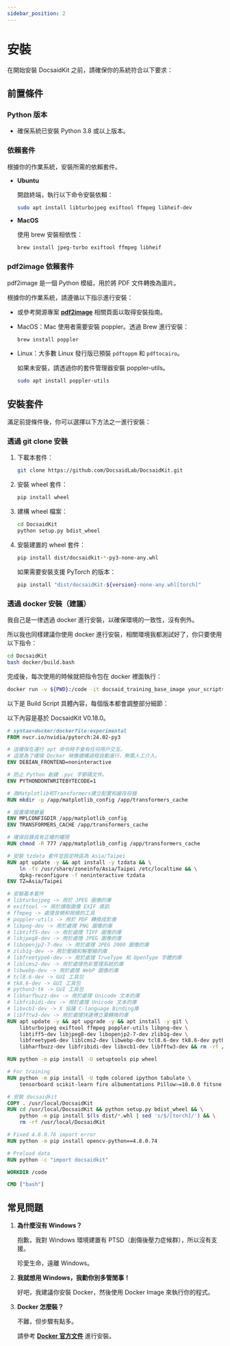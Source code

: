 ```yaml
---
sidebar_position: 2
---
```


# 安裝

在開始安裝 DocsaidKit 之前，請確保你的系統符合以下要求：

## 前置條件

### Python 版本

- 確保系統已安裝 Python 3.8 或以上版本。

### 依賴套件

根據你的作業系統，安裝所需的依賴套件。

- **Ubuntu**

    開啟終端，執行以下命令安裝依賴：

    ```bash
    sudo apt install libturbojpeg exiftool ffmpeg libheif-dev
    ```

- **MacOS**

    使用 brew 安裝相依性：

    ```bash
    brew install jpeg-turbo exiftool ffmpeg libheif
    ```

### pdf2image 依賴套件

pdf2image 是一個 Python 模組，用於將 PDF 文件轉換為圖片。

根據你的作業系統，請遵循以下指示進行安裝：

- 或參考開源專案 [**pdf2image**](https://github.com/Belval/pdf2image) 相關頁面以取得安裝指南。

- MacOS：Mac 使用者需要安裝 poppler。透過 Brew 進行安裝：

    ```bash
    brew install poppler
    ```

- Linux：大多數 Linux 發行版已預裝 `pdftoppm` 和 `pdftocairo`。

    如果未安裝，請透過你的套件管理器安裝 poppler-utils。

    ```bash
    sudo apt install poppler-utils
    ```

## 安裝套件

滿足前提條件後，你可以選擇以下方法之一進行安裝：

### 透過 git clone 安裝

1. 下載本套件：

    ```bash
    git clone https://github.com/DocsaidLab/DocsaidKit.git
    ```

2. 安裝 wheel 套件：

    ```bash
    pip install wheel
    ```

3. 建構 wheel 檔案：

    ```bash
    cd DocsaidKit
    python setup.py bdist_wheel
    ```

4. 安裝建置的 wheel 套件：

    ```bash
    pip install dist/docsaidkit-*-py3-none-any.whl
    ```

    如果需要安裝支援 PyTorch 的版本：

    ```bash
    pip install "dist/docsaidKit-${version}-none-any.whl[torch]"
    ```

### 透過 docker 安裝（建議）

我自己是一律透過 docker 進行安裝，以確保環境的一致性，沒有例外。

所以我也同樣建議你使用 docker 進行安裝，相關環境我都測試好了，你只要使用以下指令：

```bash
cd DocsaidKit
bash docker/build.bash
```

完成後，每次使用的時候就把指令包在 docker 裡面執行：

```bash
docker run -v ${PWD}:/code -it docsaid_training_base_image your_scripts.py
```

以下是 Build Script 具體內容，每個版本都會調整部分細節：

以下內容是基於 DocsaidKit V0.18.0。

```dockerfile title="DocsaidKit/docker/Dockerfile"
# syntax=docker/dockerfile:experimental
FROM nvcr.io/nvidia/pytorch:24.02-py3

# 這確保在運行 apt 命令時不會有任何用戶交互。
# 這是為了確保 Docker 映像建構過程自動進行，無需人工介入。
ENV DEBIAN_FRONTEND=noninteractive

# 防止 Python 創建 .pyc 字節碼文件。
ENV PYTHONDONTWRITEBYTECODE=1

# 為Matplotlib和Transformers建立配置和緩存目錄
RUN mkdir -p /app/matplotlib_config /app/transformers_cache

# 設置環境變量
ENV MPLCONFIGDIR /app/matplotlib_config
ENV TRANSFORMERS_CACHE /app/transformers_cache

# 確保目錄具有正確的權限
RUN chmod -R 777 /app/matplotlib_config /app/transformers_cache

# 安裝 tzdata 套件並設定時區為 Asia/Taipei
RUN apt update -y && apt install -y tzdata && \
    ln -fs /usr/share/zoneinfo/Asia/Taipei /etc/localtime && \
    dpkg-reconfigure -f noninteractive tzdata
ENV TZ=Asia/Taipei

# 安裝基本套件
# libturbojpeg -> 用於 JPEG 圖像的庫
# exiftool -> 用於讀取圖像 EXIF 資訊
# ffmpeg -> 處理音頻和視頻的工具
# poppler-utils -> 用於 PDF 轉換成影像
# libpng-dev -> 用於處理 PNG 圖像的庫
# libtiff5-dev -> 用於處理 TIFF 圖像的庫
# libjpeg8-dev -> 用於處理 JPEG 圖像的庫
# libopenjp2-7-dev -> 用於處理 JPEG 2000 圖像的庫
# zlib1g-dev -> 用於壓縮和解壓縮的庫
# libfreetype6-dev -> 用於處理 TrueType 和 OpenType 字體的庫
# liblcms2-dev -> 用於處理色彩管理系統的庫
# libwebp-dev -> 用於處理 WebP 圖像的庫
# tcl8.6-dev -> GUI 工具包
# tk8.6-dev -> GUI 工具包
# python3-tk -> GUI 工具包
# libharfbuzz-dev -> 用於處理 Unicode 文本的庫
# libfribidi-dev -> 用於處理 Unicode 文本的庫
# libxcb1-dev -> X 協議 C-language Binding庫
# libfftw3-dev -> 用於處理快速傅立葉轉換的庫
RUN apt update -y && apt upgrade -y && apt install -y git \
    libturbojpeg exiftool ffmpeg poppler-utils libpng-dev \
    libtiff5-dev libjpeg8-dev libopenjp2-7-dev zlib1g-dev \
    libfreetype6-dev liblcms2-dev libwebp-dev tcl8.6-dev tk8.6-dev python3-tk \
    libharfbuzz-dev libfribidi-dev libxcb1-dev libfftw3-dev && rm -rf /var/lib/apt/lists/*

RUN python -m pip install -U setuptools pip wheel

# For training
RUN python -m pip install -U tqdm colored ipython tabulate \
    tensorboard scikit-learn fire albumentations Pillow>=10.0.0 fitsne

# 安裝 docsaidkit
COPY . /usr/local/DocsaidKit
RUN cd /usr/local/DocsaidKit && python setup.py bdist_wheel && \
    python -m pip install $(ls dist/*.whl | sed 's/$/[torch]/') && \
    rm -rf /usr/local/DocsaidKit

# Fixed 4.8.0.76 import error
RUN python -m pip install opencv-python==4.8.0.74

# Preload data
RUN python -c "import docsaidkit"

WORKDIR /code

CMD ["bash"]
```


## 常見問題

1. **為什麼沒有 Windows？**

    抱歉，我對 Windows 環境建置有 PTSD（創傷後壓力症候群），所以沒有支援。

    珍愛生命，遠離 Windows。

2. **我就想用 Windows，我勸你別多管閒事！**

    好吧，我建議你安裝 Docker，然後使用 Docker Image 來執行你的程式。

2. **Docker 怎麼裝？**

    不難，但步驟有點多。

    請參考 [**Docker 官方文件**](https://docs.docker.com/get-docker/) 進行安裝。
